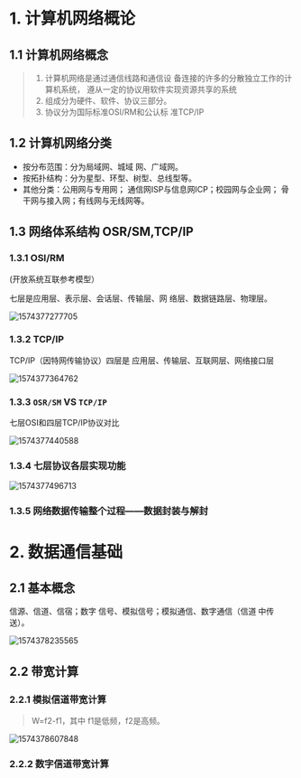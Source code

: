 #  1. 计算机网络概论





## 1.1 计算机网络概念

> 1. 计算机网络是通过通信线路和通信设 备连接的许多的分散独立工作的计算机系统， 遵从一定的协议用软件实现资源共享的系统
> 2. 组成分为硬件、软件、协议三部分。
> 3. 协议分为国际标准OSI/RM和公认标 准TCP/IP

## 1.2 计算机网络分类

+ 按分布范围：分为局域网、城域 网、广域网。 
+ 按拓扑结构：分为星型、环型、树型、总线型等。
+ 其他分类：公用网与专用网； 通信网ISP与信息网ICP；校园网与企业网； 骨干网与接入网；有线网与无线网等。



## 1.3 网络体系结构 OSR/SM,TCP/IP



### 1.3.1 OSI/RM

(开放系统互联参考模型） 

七层是应用层、表示层、会话层、传输层、网 络层、数据链路层、物理层。

![1574377277705](C:\Users\L\AppData\Roaming\Typora\typora-user-images\1574377277705.png)





### 1.3.2 TCP/IP

TCP/IP（因特网传输协议）四层是 应用层、传输层、互联网层、网络接口层

![1574377364762](C:\Users\L\AppData\Roaming\Typora\typora-user-images\1574377364762.png)



### 1.3.3 `OSR/SM`   VS  `TCP/IP`

七层OSI和四层TCP/IP协议对比

![1574377440588](C:\Users\L\AppData\Roaming\Typora\typora-user-images\1574377440588.png)



### 1.3.4 七层协议各层实现功能

![1574377496713](C:\Users\L\AppData\Roaming\Typora\typora-user-images\1574377496713.png)



### 1.3.5 网络数据传输整个过程——数据封装与解封





# 2. 数据通信基础

## 2.1 基本概念

信源、信道、信宿；数字 信号、模拟信号；模拟通信、数字通信（信道 中传送）。

![1574378235565](C:\Users\L\AppData\Roaming\Typora\typora-user-images\1574378235565.png)

## 2.2 带宽计算









### 2.2.1 模拟信道带宽计算

>  W=f2-f1，其中 f1是低频，f2是高频。



![1574378607848](C:\Users\L\AppData\Roaming\Typora\typora-user-images\1574378607848.png)



### 2.2.2 数字信道带宽计算

